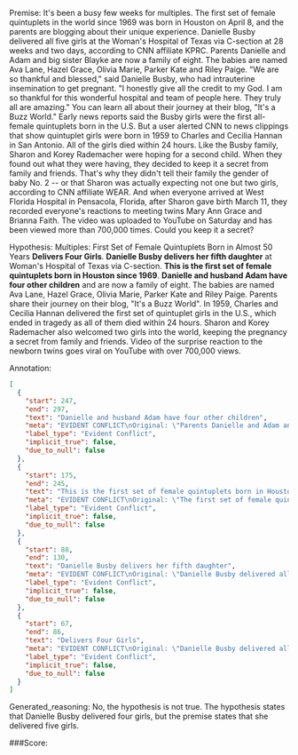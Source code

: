 
Premise:
It's been a busy few weeks for multiples. The first set of female quintuplets in the world since 1969 was born in Houston on April 8, and the parents are blogging about their unique experience. Danielle Busby delivered all five girls at the Woman's Hospital of Texas via C-section at 28 weeks and two days, according to CNN affiliate KPRC. Parents Danielle and Adam and big sister Blayke are now a family of eight. The babies are named Ava Lane, Hazel Grace, Olivia Marie, Parker Kate and Riley Paige. "We are so thankful and blessed," said Danielle Busby, who had intrauterine insemination to get pregnant. "I honestly give all the credit to my God. I am so thankful for this wonderful hospital and team of people here. They truly all are amazing." You can learn all about their journey at their blog, "It's a Buzz World." Early news reports said the Busby girls were the first all-female quintuplets born in the U.S. But a user alerted CNN to news clippings that show quintuplet girls were born in 1959 to Charles and Cecilia Hannan in San Antonio. All of the girls died within 24 hours. Like the Busby family, Sharon and Korey Rademacher were hoping for a second child. When they found out what they were having, they decided to keep it a secret from family and friends. That's why they didn't tell their family the gender of baby No. 2 -- or that Sharon was actually expecting not one but two girls, according to CNN affiliate WEAR. And when everyone arrived at West Florida Hospital in Pensacola, Florida, after Sharon gave birth March 11, they recorded everyone's reactions to meeting twins Mary Ann Grace and Brianna Faith. The video was uploaded to YouTube on Saturday and has been viewed more than 700,000 times. Could you keep it a secret?


Hypothesis:
Multiples: First Set of Female Quintuplets Born in Almost 50 Years **Delivers Four Girls**. **Danielle Busby delivers her fifth daughter** at Woman's Hospital of Texas via C-section. **This is the first set of female quintuplets born in Houston since 1969**. **Danielle and husband Adam have four other children** and are now a family of eight. The babies are named Ava Lane, Hazel Grace, Olivia Marie, Parker Kate and Riley Paige. Parents share their journey on their blog, "It's a Buzz World". In 1959, Charles and Cecilia Hannan delivered the first set of quintuplet girls in the U.S., which ended in tragedy as all of them died within 24 hours. Sharon and Korey Rademacher also welcomed two girls into the world, keeping the pregnancy a secret from family and friends. Video of the surprise reaction to the newborn twins goes viral on YouTube with over 700,000 views.

Annotation:
```json
[
  {
    "start": 247,
    "end": 297,
    "text": "Danielle and husband Adam have four other children",
    "meta": "EVIDENT CONFLICT\nOriginal: \"Parents Danielle and Adam and big sister Blayke...\"\nGenerative: \"Danielle and husband Adam have four other children...\"\n(The parents only had one daughter, Blayke, before having the quintuplets.)",
    "label_type": "Evident Conflict",
    "implicit_true": false,
    "due_to_null": false
  },
  {
    "start": 175,
    "end": 245,
    "text": "This is the first set of female quintuplets born in Houston since 1969",
    "meta": "EVIDENT CONFLICT\nOriginal: \"The first set of female quintuplets in the world since 1969...\"\nGenerative: \"This is the first set of female quintuplets born in Houston since 1969.\"",
    "label_type": "Evident Conflict",
    "implicit_true": false,
    "due_to_null": false
  },
  {
    "start": 88,
    "end": 130,
    "text": "Danielle Busby delivers her fifth daughter",
    "meta": "EVIDENT CONFLICT\nOriginal: \"Danielle Busby delivered all five girls...\"\nGenerative: \"Danielle Busby delivers her fifth daughter\"\n(She delivered her 2nd to 6th daughter since they are quintuplets after her first daughter Blayke.)",
    "label_type": "Evident Conflict",
    "implicit_true": false,
    "due_to_null": false
  },
  {
    "start": 67,
    "end": 86,
    "text": "Delivers Four Girls",
    "meta": "EVIDENT CONFLICT\nOriginal: \"Danielle Busby delivered all five girls...\"\nGenerative: \"Delivers Four Girls\"",
    "label_type": "Evident Conflict",
    "implicit_true": false,
    "due_to_null": false
  }
]
```

Generated_reasoning:
No, the hypothesis is not true. The hypothesis states that Danielle Busby delivered four girls, but the premise states that she delivered five girls.

###Score:
